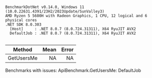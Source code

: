 ```

BenchmarkDotNet v0.14.0, Windows 11 (10.0.22631.4391/23H2/2023Update/SunValley3)
AMD Ryzen 5 5600H with Radeon Graphics, 1 CPU, 12 logical and 6 physical cores
.NET SDK 8.0.303
  [Host]     : .NET 8.0.7 (8.0.724.31311), X64 RyuJIT AVX2
  DefaultJob : .NET 8.0.7 (8.0.724.31311), X64 RyuJIT AVX2


```
| Method     | Mean | Error |
|----------- |-----:|------:|
| GetUsersMe |   NA |    NA |

Benchmarks with issues:
  ApiBenchmark.GetUsersMe: DefaultJob

